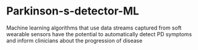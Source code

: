 # Parkinson-s-detector-ML
Machine learning algorithms that use data streams captured from soft wearable sensors have the potential to automatically detect PD symptoms and inform clinicians about the progression of disease
